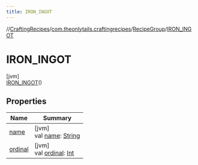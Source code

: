 ```yaml
---
title: IRON_INGOT
---
```

//[CraftingRecipes](../../../../index.html)/[com.theonlytails.craftingrecipes](../../index.html)/[RecipeGroup](../index.html)/[IRON_INGOT](index.html)



# IRON_INGOT



[jvm]\
[IRON_INGOT](index.html)()



## Properties


| Name | Summary |
|---|---|
| [name](name.html) | [jvm]<br>val [name](name.html): [String](https://kotlinlang.org/api/latest/jvm/stdlib/kotlin/-string/index.html) |
| [ordinal](ordinal.html) | [jvm]<br>val [ordinal](ordinal.html): [Int](https://kotlinlang.org/api/latest/jvm/stdlib/kotlin/-int/index.html) |

